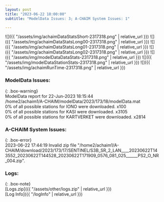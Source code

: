 ```yaml
---
layout: post
title: "2023-06-22 18:00:00"
subtitle: "ModelData Issues: 3; A-CHAIM System Issues: 1"

---
```


![]({{ "/assets/img/achaimDataStatsShort-2317318.png" | relative_url }})
![]({{ "/assets/img/achaimDataStatsLong00-2317318.png" | relative_url }})
![]({{ "/assets/img/achaimDataStatsLong01-2317318.png" | relative_url }})
![]({{ "/assets/img/achaimDataStatsLong02-2317318.png" | relative_url }})
![]({{ "/assets/img/modelDataDataStats-2317318.png" | relative_url }})
![]({{ "/assets/img/modelDataStationStats-2317318.png" | relative_url }})
![]({{ "/assets/img/achaimRunTime-2317318.png" | relative_url }})


### ModelData Issues:  
  
{: .box-warning}  
 ModelData report for 22-Jun-2023 18:15:44   
 /home2/achaim1/A-CHAIM/modelData/2023/173/18/modelData.mat   
 0% of all possible stations for IONO were downloaded. x100   
 0% of all possible stations for KASI were downloaded. x3105   
 0% of all possible stations for KARTVERKET were downloaded. x2814   
  
### A-CHAIM System Issues:  
  
{: .box-error}  
2023-06-22 17:44:19 Invalid zip file "/home2/achaim1/A-CHAIM/download/2023/173/17/SENTINEL/S3B_SR_2_LAN____20230622T143552_20230622T144528_20230622T171909_0576_081_025______PS2_O_NR_004.zip".  

### Logs:  
  
{: .box-note}  
[Logs.zip]({{ "/assets/other/logs.zip" | relative_url }})  
[Log Info]({{ "/logInfo" | relative_url }})  
